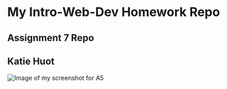 # My Intro-Web-Dev Homework Repo
## Assignment 7 Repo
## Katie Huot




![Image of my screenshot for A5](./images/screenshot-A4.png)
